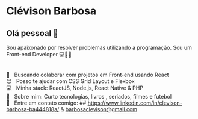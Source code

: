 # Clévison Barbosa

## Olá pessoal 👋

Sou apaixonado por resolver problemas utilizando a programação.
Sou um Front-end Developer :computer::rocket::purple_heart:

 <br/> :purple_heart: &nbsp; Buscando colaborar com projetos em Front-end usando React
 <br/> :blush: &nbsp; Posso te ajudar com CSS Grid Layout e Flexbox
 <br/> :computer: &nbsp; Minha stack: ReactJS, Node.js, React Native & PHP
 <br/> 💬  &nbsp; Sobre mim: Curto tecnologias, livros , seriados, filmes e futebol
 <br/> :email: &nbsp; Entre em contato comigo: ## https://www.linkedin.com/in/clevison-barbosa-ba444818a/ & barbosaclevison@gmail.com

